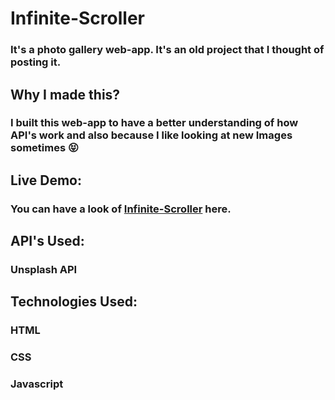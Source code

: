# Infinite-Scroller

### It's a photo gallery web-app. It's an old project that I thought of posting it.

## Why I made this?

### I built this web-app to have a better understanding of how API's work and also because I like looking at new Images sometimes 😝 

## Live Demo:

### You can have a look of <a href="https://siddhant1419.github.io/Infinite-Scroller/">Infinite-Scroller</a> here.

## API's Used:

### Unsplash API

## Technologies Used:

### HTML
### CSS
### Javascript
